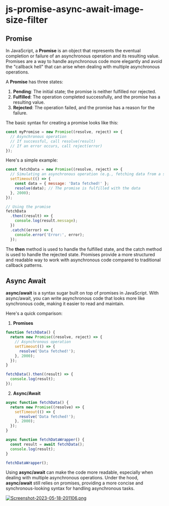 # js-promise-async-await-image-size-filter

## Promise

In JavaScript, a **Promise** is an object that represents the eventual completion or failure of an asynchronous operation and its resulting value. Promises are a way to handle asynchronous code more elegantly and avoid the "callback hell" that can arise when dealing with multiple asynchronous operations.

A **Promise** has three states:

1. **Pending**: The initial state; the promise is neither fulfilled nor rejected.
2. **Fulfilled**: The operation completed successfully, and the promise has a resulting value.
3. **Rejected**: The operation failed, and the promise has a reason for the failure.

The basic syntax for creating a promise looks like this:

```js
const myPromise = new Promise((resolve, reject) => {
  // Asynchronous operation
  // If successful, call resolve(result)
  // If an error occurs, call reject(error)
});
```

Here's a simple example:

```js
const fetchData = new Promise((resolve, reject) => {
  // Simulating an asynchronous operation (e.g., fetching data from a server)
  setTimeout(() => {
    const data = { message: 'Data fetched!' };
    resolve(data); // The promise is fulfilled with the data
  }, 2000);
});

// Using the promise
fetchData
  .then((result) => {
    console.log(result.message);
  })
  .catch((error) => {
    console.error('Error:', error);
  });
```

The **then** method is used to handle the fulfilled state, and the catch method is used to handle the rejected state. Promises provide a more structured and readable way to work with asynchronous code compared to traditional callback patterns.

## Async Await

**async/await** is a syntax sugar built on top of promises in JavaScript. With async/await, you can write asynchronous code that looks more like synchronous code, making it easier to read and maintain.

Here's a quick comparison:

1. **Promises**
```js
function fetchData() {
  return new Promise((resolve, reject) => {
    // Asynchronous operation
    setTimeout(() => {
      resolve('Data fetched!');
    }, 2000);
  });
}

fetchData().then((result) => {
  console.log(result);
});
```

2. **Async/Await**
```js
async function fetchData() {
  return new Promise((resolve) => {
    setTimeout(() => {
      resolve('Data fetched!');
    }, 2000);
  });
}

async function fetchDataWrapper() {
  const result = await fetchData();
  console.log(result);
}

fetchDataWrapper();
```

Using **async/await** can make the code more readable, especially when dealing with multiple asynchronous operations. Under the hood, **async/await** still relies on promises, providing a more concise and synchronous-looking syntax for handling asynchronous tasks.

[![Screenshot-2023-05-18-201106.png](https://i.postimg.cc/5tgQWxqM/Screenshot-2023-05-18-201106.png)](https://postimg.cc/gww2vbTM)
